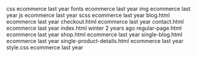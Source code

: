 css
ecommerce
last year
fonts
ecommerce
last year
img
ecommerce
last year
js
ecommerce
last year
scss
ecommerce
last year
blog.html
ecommerce
last year
checkout.html
ecommerce
last year
contact.html
ecommerce
last year
index.html
winter
2 years ago
regular-page.html
ecommerce
last year
shop.html
ecommerce
last year
single-blog.html
ecommerce
last year
single-product-details.html
ecommerce
last year
style.css
ecommerce
last year
